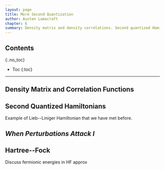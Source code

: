 ```yaml
---
layout: page
title: More Second Quantization
author: Austen Lamacraft
chapter: 6
summary: Density matrix and density correlations. Second quantized Hamiltonians. Hartree--Fock theory. Hanbury Brown and Twiss effect.
---
```


## Contents
{:.no_toc}

* Toc
{:toc}

---

## Density Matrix and Correlation Functions

## Second Quantized Hamiltonians

Example of Lieb--Liniger Hamiltonian that we have met before.

## _When Perturbations Attack I_

## Hartree--Fock

Discuss fermionic energies in HF approx
